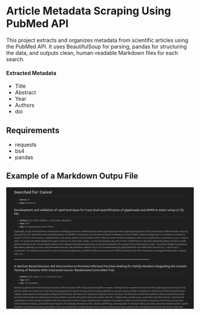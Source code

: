 # Article Metadata Scraping Using PubMed API
This project extracts and organizes metadata from scientific articles using the PubMed API. It uses BeautifulSoup for parsing, pandas for structuring the data, and outputs clean, human-readable Markdown files for each search.

#### Extracted Metadata
- Title
- Abstract
- Year
- Authors
- doi

## Requirements
- requests
- bs4
- pandas

## Example of a Markdown Outpu File

![file_order](https://github.com/Fran-bot0/article-metadata-scraping-pubmed-api/blob/main/output/output_image.png)
